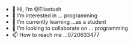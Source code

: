- 👋 Hi, I’m @Eliastush
- 👀 I’m interested in ... programming
- 🌱 I’m currently learning ...as a student
- 💞️ I’m looking to collaborate on ... programming
- 📫 How to reach me ...0720633477

<!---
Eliastush/Eliastush is a ✨ special ✨ repository because its `README.md` (this file) appears on your GitHub profile.
You can click the Preview link to take a look at your changes.
--->
